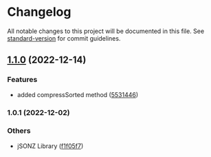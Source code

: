 # Changelog

All notable changes to this project will be documented in this file. See [standard-version](https://github.com/conventional-changelog/standard-version) for commit guidelines.

## [1.1.0](https://bitbucket.org/ttessarolo/jsonz/branches/compare/v1.0.1%0Dv1.1.0) (2022-12-14)


### Features

* added compressSorted method ([5531446](https://github.com/ttessarolo/jsonz/commits/5531446617470b5e157020bf57b03bc6bce60e26))

### 1.0.1 (2022-12-02)


### Others

* jSONZ Library ([f1f05f7](https://github.com/ttessarolo/jsonz/commits/f1f05f70ad5d9c60f5a4388980a3f4a7c2fdd56e))
